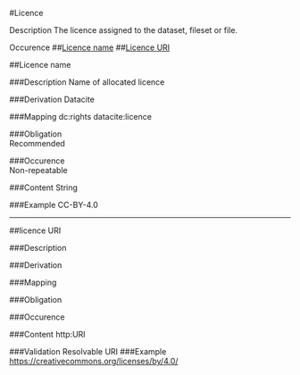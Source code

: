 #Licence

Description
The licence assigned to the dataset, fileset or file.

Occurence
##[Licence name](#licence-name-1)
##[Licence URI](#licence-uri-1)


##Licence name 

###Description
Name of allocated licence

###Derivation
Datacite

###Mapping
dc:rights
datacite:licence

###Obligation	
Recommended

###Occurence	
Non-repeatable

###Content 
String

###Example
CC-BY-4.0

-------------------

##licence URI  

###Description
 

###Derivation


###Mapping
 

###Obligation	
 

###Occurence	


###Content 
http:URI

###Validation
Resolvable URI
###Example
https://creativecommons.org/licenses/by/4.0/
